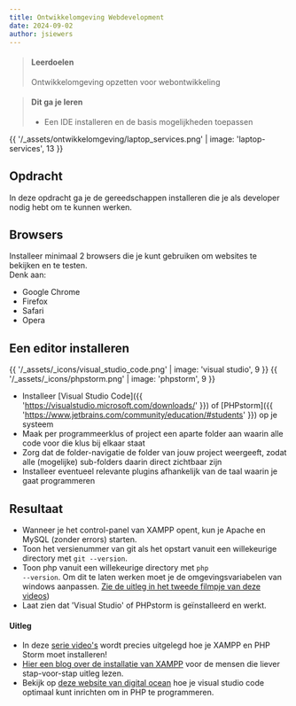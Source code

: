 ```yaml
---
title: Ontwikkelomgeving Webdevelopment
date: 2024-09-02
author: jsiewers
---
```



> #### Leerdoelen
> Ontwikkelomgeving opzetten voor webontwikkeling

> #### Dit ga je leren
> * Een IDE installeren en de basis mogelijkheden toepassen


{{ '/_assets/ontwikkelomgeving/laptop_services.png'  | image: 'laptop-services', 13 }}

## Opdracht
In deze opdracht ga je de gereedschappen installeren die je als developer nodig hebt om te kunnen werken. 

## Browsers
Installeer minimaal 2 browsers die je kunt gebruiken om websites te bekijken en te testen.  
Denk aan:
* Google Chrome
* Firefox
* Safari
* Opera


## Een editor installeren
{{ '/_assets/_icons/visual_studio_code.png'  | image: 'visual studio', 9 }}
{{ '/_assets/_icons/phpstorm.png'  | image: 'phpstorm', 9 }}<br>

* Installeer [Visual Studio Code]({{ 'https://visualstudio.microsoft.com/downloads/' }}) of [PHPstorm]({{ 'https://www.jetbrains.com/community/education/#students' }}) op je systeem
* Maak per programmeerklus of project een aparte folder aan waarin alle code voor die klus bij elkaar staat
* Zorg dat de folder-navigatie de folder van jouw project weergeeft, zodat alle (mogelijke) sub-folders daarin direct zichtbaar zijn 
* Installeer eventueel relevante plugins afhankelijk van de taal waarin je gaat programmeren


## Resultaat
- Wanneer je het control-panel van XAMPP opent, kun je Apache en MySQL (zonder errors) starten. 
- Toon het versienummer van git als het opstart vanuit een willekeurige directory met <code>git --version</code>.
- Toon php vanuit een willekeurige directory met <code>php --version</code>. Om dit te laten werken moet je de omgevingsvariabelen van windows aanpassen. [Zie de uitleg in het tweede filmpje van deze videos](https://www.youtube.com/watch?v=lydpYoYdnkw&list=PLBtXOV0WuE_GKUVvPsP-ms6ZgBKRMktri))
- Laat zien dat 'Visual Studio' of PHPstorm is geïnstalleerd en werkt.


#### Uitleg
* In deze [serie video's](https://www.youtube.com/watch?v=lydpYoYdnkw&list=PLBtXOV0WuE_GKUVvPsP-ms6ZgBKRMktri) wordt precies uitgelegd hoe je XAMPP en PHP Storm moet installeren!
* [Hier een blog over de installatie van XAMPP](https://thewindowsclub.blog/nl/how-to-install-xampp-on-windows-10-11/) voor de mensen die liever stap-voor-stap uitleg lezen.
* Bekijk op [deze website van digital ocean](https://www.digitalocean.com/community/tutorials/how-to-set-up-visual-studio-code-for-php-projects) hoe je visual studio code optimaal kunt inrichten om in PHP te programmeren.
